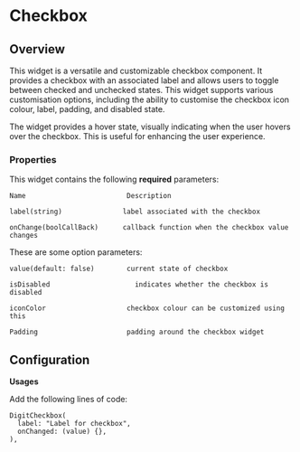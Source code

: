 # Checkbox

## Overview

This widget is a versatile and customizable checkbox component. It provides a checkbox with an associated label and allows users to toggle between checked and unchecked states. This widget supports various customisation options, including the ability to customise the checkbox icon colour, label, padding, and disabled state.

The widget provides a hover state, visually indicating when the user hovers over the checkbox. This is useful for enhancing the user experience.

### **Properties**

This widget contains the following **required** parameters:

```
Name                         Description
```

```
label(string)               label associated with the checkbox
```

```
onChange(boolCallBack)      callback function when the checkbox value changes
```

These are some option parameters:

```
value(default: false)        current state of checkbox
```

```
isDisabled                     indicates whether the checkbox is disabled
```

```
iconColor                    checkbox colour can be customized using this
```

```
Padding                      padding around the checkbox widget
```

## **Configuration**

**Usages**

Add the following lines of code:

```
DigitCheckbox(
  label: "Label for checkbox",
  onChanged: (value) {},
),
```
